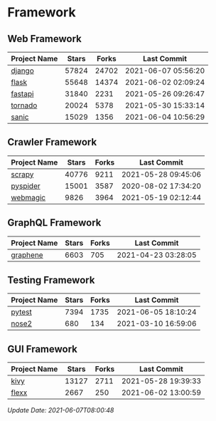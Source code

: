 # Framework

## Web Framework
| Project Name | Stars | Forks | Last Commit |
| ------------ | ----- | ----- | ----------- |
| [django](https://github.com/django/django) | 57824 | 24702 | 2021-06-07 05:56:20 |
| [flask](https://github.com/pallets/flask) | 55648 | 14374 | 2021-06-02 02:09:24 |
| [fastapi](https://github.com/tiangolo/fastapi) | 31840 | 2231 | 2021-05-26 09:26:47 |
| [tornado](https://github.com/tornadoweb/tornado) | 20024 | 5378 | 2021-05-30 15:33:14 |
| [sanic](https://github.com/sanic-org/sanic) | 15029 | 1356 | 2021-06-04 10:56:29 |

## Crawler Framework
| Project Name | Stars | Forks | Last Commit |
| ------------ | ----- | ----- | ----------- |
| [scrapy](https://github.com/scrapy/scrapy) | 40776 | 9211 | 2021-05-28 09:45:06 |
| [pyspider](https://github.com/binux/pyspider) | 15001 | 3587 | 2020-08-02 17:34:20 |
| [webmagic](https://github.com/code4craft/webmagic) | 9826 | 3964 | 2021-05-19 02:12:44 |

## GraphQL Framework
| Project Name | Stars | Forks | Last Commit |
| ------------ | ----- | ----- | ----------- |
| [graphene](https://github.com/graphql-python/graphene) | 6603 | 705 | 2021-04-23 03:28:05 |

## Testing Framework
| Project Name | Stars | Forks | Last Commit |
| ------------ | ----- | ----- | ----------- |
| [pytest](https://github.com/pytest-dev/pytest) | 7394 | 1735 | 2021-06-05 18:10:24 |
| [nose2](https://github.com/nose-devs/nose2) | 680 | 134 | 2021-03-10 16:59:06 |

## GUI Framework
| Project Name | Stars | Forks | Last Commit |
| ------------ | ----- | ----- | ----------- |
| [kivy](https://github.com/kivy/kivy) | 13127 | 2711 | 2021-05-28 19:39:33 |
| [flexx](https://github.com/flexxui/flexx) | 2667 | 250 | 2021-06-02 13:00:59 |

*Update Date: 2021-06-07T08:00:48*